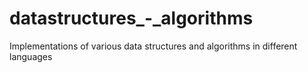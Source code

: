 # datastructures_-_algorithms
Implementations of various data structures and algorithms in different languages
